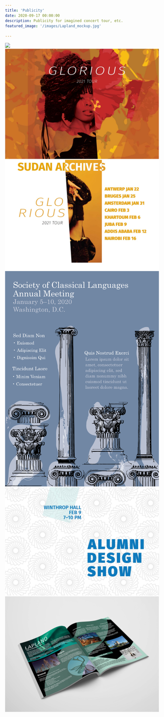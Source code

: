 ```yaml
---
title: 'Publicity'
date: 2020-09-17 00:00:00
description: Publicity for imagined concert tour, etc.
featured_image: '/images/Lapland_mockup.jpg'

---
```


<div class="gallery" data-columns="4">
	<img src="/images/couch_poster.png">
	<img src="/images/sudan_archives_1.jpg">
	<img src= "/images/sudan_archives_2.jpg">
	<img src="/images/Wedgwood_poster_design.png">
	<img src="/images/alumni_design_show.jpg">
	<img src="/images/Lapland_mockup.jpg">

</div>
